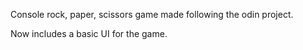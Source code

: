 Console rock, paper, scissors game made following the odin project.
 
Now includes a basic UI for the game.